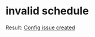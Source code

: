 # invalid schedule

Result: [Config issue created]([url](https://github.com/Rahul-renovate-testing/repro-32573-5/issues/1))
